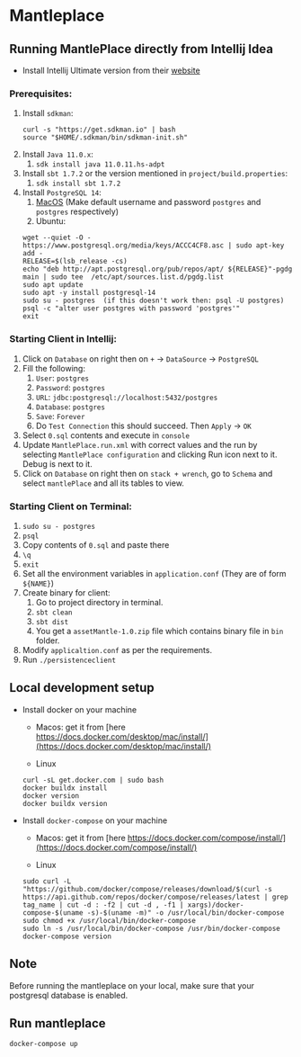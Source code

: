 # Mantleplace

## Running MantlePlace directly from Intellij Idea

- Install Intellij Ultimate version from their [website](https://www.jetbrains.com/idea/)

### Prerequisites:

1. Install `sdkman`:
    ```shell
    curl -s "https://get.sdkman.io" | bash
    source "$HOME/.sdkman/bin/sdkman-init.sh"
    ```
2. Install `Java 11.0.x`:
    1. `sdk install java 11.0.11.hs-adpt`
3. Install `sbt 1.7.2` or the version mentioned in `project/build.properties`:
    1. `sdk install sbt 1.7.2`
4. Install `PostgreSQL 14`:
    1. [MacOS](https://postgresapp.com) (Make default username and password `postgres` and `postgres` respectively)
    2. Ubuntu:
    ```shell
    wget --quiet -O - https://www.postgresql.org/media/keys/ACCC4CF8.asc | sudo apt-key add -
    RELEASE=$(lsb_release -cs)
    echo "deb http://apt.postgresql.org/pub/repos/apt/ ${RELEASE}"-pgdg main | sudo tee  /etc/apt/sources.list.d/pgdg.list
    sudo apt update
    sudo apt -y install postgresql-14
    sudo su - postgres  (if this doesn't work then: psql -U postgres)
    psql -c "alter user postgres with password 'postgres'"
    exit
   ```

### Starting Client in Intellij:

1. Click on `Database` on right then on `+` -> `DataSource` -> `PostgreSQL`
2. Fill the following:
    1. `User`: `postgres`
    2. `Password`: `postgres`
    3. `URL`: `jdbc:postgresql://localhost:5432/postgres`
    4. `Database`: `postgres`
    5. `Save`: `Forever`
    6. Do `Test Connection` this should succeed. Then `Apply` -> `OK`
3. Select `0.sql` contents and execute in `console`
4. Update `MantlePlace.run.xml` with correct values and the run by selecting `MantlePlace configuration` and clicking
   Run icon next to it. Debug is next to it.
5. Click on `Database` on right then on `stack + wrench`, go to `Schema` and select `mantlePlace` and all its tables to
   view.

### Starting Client on Terminal:

1. `sudo su - postgres`
2. `psql`
3. Copy contents of `0.sql` and paste there
4. `\q`
5. `exit`
6. Set all the environment variables in `application.conf` (They are of form `${NAME}`)
7. Create binary for client:
    1. Go to project directory in terminal.
    2. `sbt clean`
    3. `sbt dist`
    4. You get a `assetMantle-1.0.zip` file which contains binary file in `bin` folder.
8. Modify `applicaltion.conf` as per the requirements.
9. Run `./persistenceclient`

## Local development setup

- Install docker on your machine

    - Macos: get it
      from [here https://docs.docker.com/desktop/mac/install/](https://docs.docker.com/desktop/mac/install/)

    - Linux

  ```shell
  curl -sL get.docker.com | sudo bash
  docker buildx install
  docker version
  docker buildx version
  ```


- Install `docker-compose` on your machine

    - Macos: get it from [here https://docs.docker.com/compose/install/](https://docs.docker.com/compose/install/)

    - Linux

  ```shell
  sudo curl -L "https://github.com/docker/compose/releases/download/$(curl -s https://api.github.com/repos/docker/compose/releases/latest | grep tag_name | cut -d : -f2 | cut -d , -f1 | xargs)/docker-compose-$(uname -s)-$(uname -m)" -o /usr/local/bin/docker-compose
  sudo chmod +x /usr/local/bin/docker-compose
  sudo ln -s /usr/local/bin/docker-compose /usr/bin/docker-compose
  docker-compose version
  ```

## Note

Before running the mantleplace on your local, make sure that your postgresql database is enabled.

## Run mantleplace

```shell
docker-compose up
```
